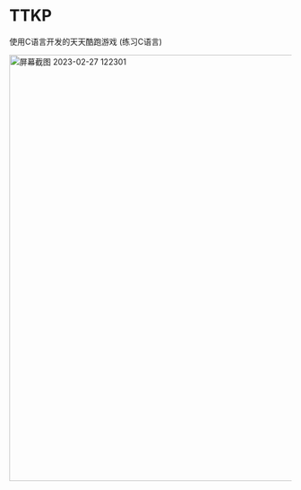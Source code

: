 # TTKP
使用C语言开发的天天酷跑游戏  (练习C语言)


<img width="760" alt="屏幕截图 2023-02-27 122301" src="https://user-images.githubusercontent.com/44966823/221491560-87543a1a-d186-471e-89d0-bcef314de736.png">
